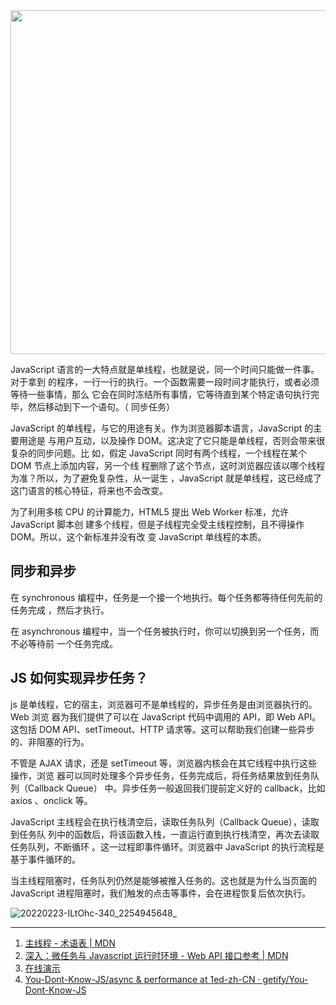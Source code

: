 <!--
## 并发和并行

Concurrency 意味着同时执行多个任务，但不是同时执行。例如，两个任务在重叠的时间段
内工作
Parallelism 意味着同时执行两个或多个任务，例如同时执行多个计算。

## 线程和进程

Threads 是一系列可以相互独立执行的代码执行。 Process 是正在运行的程序的一个实例
。一个程序可以有多个进程。

## 进程（Process）

是计算机中的程序关于某数据集合上的一次运行活动，是系统进行资源分配和调度的基本单
位，是操作系统结构的基础。 在早期面向进程设计的计算机结构中，进程是程序的基本执
行实体；在当代面向线程设计的计算机结构中，进程是线程的容器。程序是指令、数据及其
组织形式的描述，进程是程序的实体。

## 线程（英语：thread）

线程是操作系统能够进行运算调度的最小单位。 它被包含在进程 Process 之中，是进程中
的实际运作单位。 一条线程指的是进程中一个单一顺序的控制流，一个进程中可以并发多
个线程，每条线程并行执行不同的任务 -->

<img src="https://loremxuetengfei.oss-cn-beijing.aliyuncs.com/20220222-tQCNSw-295_2252940333_.png" width="550px"  >

JavaScript 语言的一大特点就是单线程，也就是说，同一个时间只能做一件事。对于拿到
的程序，一行一行的执行。一个函数需要一段时间才能执行，或者必须等待一些事情，那么
它会在同时冻结所有事情，它等待直到某个特定语句执行完毕，然后移动到下一个语句。（
同步任务）

JavaScript 的单线程，与它的用途有关。作为浏览器脚本语言，JavaScript 的主要用途是
与用户互动，以及操作 DOM。这决定了它只能是单线程，否则会带来很复杂的同步问题。比
如，假定 JavaScript 同时有两个线程，一个线程在某个 DOM 节点上添加内容，另一个线
程删除了这个节点，这时浏览器应该以哪个线程为准？所以，为了避免复杂性，从一诞生
，JavaScript 就是单线程，这已经成了这门语言的核心特征，将来也不会改变。

为了利用多核 CPU 的计算能力，HTML5 提出 Web Worker 标准，允许 JavaScript 脚本创
建多个线程，但是子线程完全受主线程控制，且不得操作 DOM。所以，这个新标准并没有改
变 JavaScript 单线程的本质。

## 同步和异步

在 synchronous 编程中，任务是一个接一个地执行。每个任务都等待任何先前的任务完成
，然后才执行。

在 asynchronous 编程中，当一个任务被执行时，你可以切换到另一个任务，而不必等待前
一个任务完成。

## JS 如何实现异步任务？

js 是单线程，它的宿主，浏览器可不是单线程的，异步任务是由浏览器执行的。 Web 浏览
器为我们提供了可以在 JavaScript 代码中调用的 API，即 Web API。这包括 DOM
API、setTimeout、HTTP 请求等。这可以帮助我们创建一些异步的、非阻塞的行为。

不管是 AJAX 请求，还是 setTimeout 等，浏览器内核会在其它线程中执行这些操作，浏览
器可以同时处理多个异步任务，任务完成后，将任务结果放到任务队列（Callback Queue）
中。异步任务一般返回我们提前定义好的 callback，比如 axios 、onclick 等。

JavaScript 主线程会在执行栈清空后，读取任务队列（Callback Queue），读取到任务队
列中的函数后，将该函数入栈，一直运行直到执行栈清空，再次去读取任务队列，不断循环
。这一过程即事件循环。浏览器中 JavaScript 的执行流程是基于事件循环的。

当主线程阻塞时，任务队列仍然是能够被推入任务的。这也就是为什么当页面的
JavaScript 进程阻塞时，我们触发的点击等事件，会在进程恢复后依次执行。

![20220223-ILtOhc-340_2254945648_](https://loremxuetengfei.oss-cn-beijing.aliyuncs.com/20220223-ILtOhc-340_2254945648_.png)

<!--
## 传统的异步操作:回调函数

先看一段比较常见的代码

```javascript
var ajax = $.ajax({
  url: '/data/data1.json',
  success: function () {
    console.log('success');
  },
});
```

上面代码中`$.ajax()`需要传入两个参数进去，url 和 `success`，其中 url 是请求的路
由，`success` 是一个函数。这个函数传递过去`不会立即执行`，而是等着请求成功之后才
能执行。对于这种传递过去不执行，等出来结果之后再执行的函数，叫做 callback，即回
调函数

再看一段更加能说明回调函数的 nodejs 代码。和上面代码基本一样，唯一区别就是：上面
代码是网络请求，而下面代码是 IO 操作。

```javascript
var fs = require('fs');
fs.readFile('data1.json', (err, data) => {
  console.log(data.toString());
});
```

从上面两个 demo 看来，实现异步的最核心原理，就是将 callback 作为参数传递给异步执
行函数，当有`结果返回之后再触发 callback 执行`，就是如此简单！

 -->

---

1. [主线程 - 术语表 | MDN](https://developer.mozilla.org/zh-CN/docs/Glossary/Main_thread)
2. [深入：微任务与 Javascript 运行时环境 - Web API 接口参考 | MDN](https://developer.mozilla.org/zh-CN/docs/Web/API/HTML_DOM_API/Microtask_guide/In_depth)
3. [在线演示](http://latentflip.com/loupe)
4. [You-Dont-Know-JS/async & performance at 1ed-zh-CN · getify/You-Dont-Know-JS](https://github.com/getify/You-Dont-Know-JS/tree/1ed-zh-CN/async%20%26%20performance)
<!-- 4. [理解 JavaScript 的 async/await - 边城客栈 - SegmentFault 思否](https://segmentfault.com/a/1190000007535316) -->
